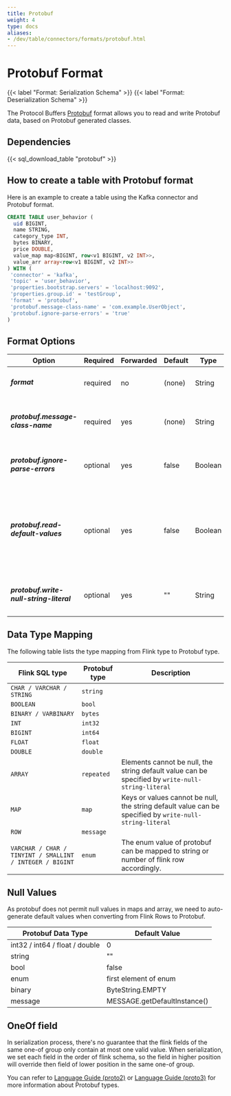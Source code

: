 ```yaml
---
title: Protobuf
weight: 4
type: docs
aliases:
- /dev/table/connectors/formats/protobuf.html
---
```

<!--
Licensed to the Apache Software Foundation (ASF) under one
or more contributor license agreements.  See the NOTICE file
distributed with this work for additional information
regarding copyright ownership.  The ASF licenses this file
to you under the Apache License, Version 2.0 (the
"License"); you may not use this file except in compliance
with the License.  You may obtain a copy of the License at

  http://www.apache.org/licenses/LICENSE-2.0

Unless required by applicable law or agreed to in writing,
software distributed under the License is distributed on an
"AS IS" BASIS, WITHOUT WARRANTIES OR CONDITIONS OF ANY
KIND, either express or implied.  See the License for the
specific language governing permissions and limitations
under the License.
-->

# Protobuf Format

{{< label "Format: Serialization Schema" >}}
{{< label "Format: Deserialization Schema" >}}

The Protocol Buffers [Protobuf](https://developers.google.com/protocol-buffers) format allows you to read and write Protobuf data, based on Protobuf generated classes.

Dependencies
------------

{{< sql_download_table "protobuf" >}}

How to create a table with Protobuf format
----------------

Here is an example to create a table using the Kafka connector and Protobuf format.

```sql
CREATE TABLE user_behavior (
  uid BIGINT,
  name STRING,
  category_type INT,
  bytes BINARY,
  price DOUBLE,
  value_map map<BIGINT, row<v1 BIGINT, v2 INT>>,
  value_arr array<row<v1 BIGINT, v2 INT>>
) WITH (
 'connector' = 'kafka',
 'topic' = 'user_behavior',
 'properties.bootstrap.servers' = 'localhost:9092',
 'properties.group.id' = 'testGroup',
 'format' = 'protobuf',
 'protobuf.message-class-name' = 'com.example.UserObject',
 'protobuf.ignore-parse-errors' = 'true'
)
```

Format Options
----------------

<table class="table table-bordered">
    <thead>
      <tr>
        <th class="text-left" style="width: 25%">Option</th>
        <th class="text-center" style="width: 8%">Required</th>
        <th class="text-center" style="width: 8%">Forwarded</th>
        <th class="text-center" style="width: 7%">Default</th>
        <th class="text-center" style="width: 10%">Type</th>
        <th class="text-center" style="width: 42%">Description</th>
      </tr>
    </thead>
    <tbody>
    <tr>
      <td><h5>format</h5></td>
      <td>required</td>
      <td>no</td>
      <td style="word-wrap: break-word;">(none)</td>
      <td>String</td>
      <td>Specify what format to use, here should be <code>'protobuf'</code>.</td>
    </tr>
    <tr>
      <td><h5>protobuf.message-class-name</h5></td>
      <td>required</td>
      <td>yes</td>
      <td style="word-wrap: break-word;">(none)</td>
      <td>String</td>
      <td>The full name of a Protobuf generated class. The name must match the message name in the proto definition file. <code>$</code> is supported for inner class names, like 'com.exmample.OuterClass$MessageClass'</td>
    </tr>
    <tr>
      <td><h5>protobuf.ignore-parse-errors</h5></td>
      <td>optional</td>
      <td>yes</td>
      <td style="word-wrap: break-word;">false</td>
      <td>Boolean</td>
      <td>Optional flag to skip rows with parse errors instead of failing.</td>
    </tr>
    <tr>
      <td><h5>protobuf.read-default-values</h5></td>
      <td>optional</td>
      <td>yes</td>
      <td style="word-wrap: break-word;">false</td>
      <td>Boolean</td>
      <td>
          This option only works if the generated class's version is proto2. If this value is set to true, the format will read empty values as the default values defined in the proto file.
          If the value is set to false, the format will generate null values if the data element does not exist in the binary protobuf message.
          If the proto syntax is proto3, this value will forcibly be set to true, because proto3's standard is to use default values.
      </td>
    </tr>
    <tr>
      <td><h5>protobuf.write-null-string-literal</h5></td>
      <td>optional</td>
      <td>yes</td>
      <td style="word-wrap: break-word;">""</td>
      <td>String</td>
      <td>
          When serializing to protobuf data, this is the optional config to specify the string literal in Protobuf's array/map in case of null values.
      </td>
    </tr>
    </tbody>
</table>

Data Type Mapping
----------------

The following table lists the type mapping from Flink type to Protobuf type.

<table class="table table-bordered">
    <thead>
      <tr>
        <th class="text-left">Flink SQL type</th>
        <th class="text-left">Protobuf type</th>
        <th class="text-left">Description</th>
      </tr>
    </thead>
    <tbody>
    <tr>
      <td><code>CHAR / VARCHAR / STRING</code></td>
      <td><code>string</code></td>
      <td></td>
    </tr>
    <tr>
      <td><code>BOOLEAN</code></td>
      <td><code>bool</code></td>
      <td></td>
    </tr>
    <tr>
      <td><code>BINARY / VARBINARY</code></td>
      <td><code>bytes</code></td>
      <td></td>
    </tr>
    <tr>
      <td><code>INT</code></td>
      <td><code>int32</code></td>
      <td></td>
    </tr>
    <tr>
      <td><code>BIGINT</code></td>
      <td><code>int64</code></td>
      <td></td>
    </tr>
    <tr>
      <td><code>FLOAT</code></td>
      <td><code>float</code></td>
      <td></td>
    </tr>
    <tr>
      <td><code>DOUBLE</code></td>
      <td><code>double</code></td>
      <td></td>
    </tr>
    <tr>
      <td><code>ARRAY</code></td>
      <td><code>repeated</code></td>
      <td>Elements cannot be null, the string default value can be specified by <code>write-null-string-literal</code></td>
    </tr>
    <tr>
      <td><code>MAP</code></td>
      <td><code>map</code></td>
      <td>Keys or values cannot be null, the string default value can be specified by <code>write-null-string-literal</code></td>
    </tr>
    <tr>
      <td><code>ROW</code></td>
      <td><code>message</code></td>
      <td></td>
    </tr>
    <tr>
      <td><code>VARCHAR / CHAR / TINYINT / SMALLINT / INTEGER / BIGINT</code></td>
      <td><code>enum</code></td>
      <td>The enum value of protobuf can be mapped to string or number of flink row accordingly.</td>
    </tr>
    </tbody>
</table>

Null Values
----------------
As protobuf does not permit null values in maps and array, we need to auto-generate default values when converting from Flink Rows to Protobuf.

<table class="table table-bordered">
    <thead>
      <tr>
        <th class="text-left">Protobuf Data Type</th>
        <th class="text-left">Default Value</th>
      </tr>
    </thead>
    <tbody>
    <tr>
      <td>int32 / int64 / float / double</td>
      <td>0</td>
    </tr>
    <tr>
      <td>string</td>
      <td>""</td>
    </tr>
    <tr>
      <td>bool</td>
      <td>false</td>
    </tr>
    <tr>
      <td>enum</td>
      <td>first element of enum</td>
    </tr>
    <tr>
      <td>binary</td>
      <td>ByteString.EMPTY</td>
    </tr>
    <tr>
      <td>message</td>
      <td>MESSAGE.getDefaultInstance()</td>
    </tr>
    </tbody>
</table>

OneOf field
----------------
In serialization process, there's no guarantee that the flink fields of the same one-of group only contain at most one valid value.
When serialization, we set each field in the order of flink schema, so the field in higher position will override then field of lower position in the same one-of group.

You can refer to [Language Guide (proto2)](https://developers.google.com/protocol-buffers/docs/proto) or [Language Guide (proto3)](https://developers.google.com/protocol-buffers/docs/proto3) for more information about Protobuf types.
